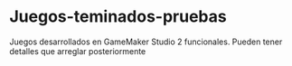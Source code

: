 # Juegos-teminados-pruebas
Juegos desarrollados en GameMaker Studio 2 funcionales. Pueden tener detalles que arreglar posteriormente

